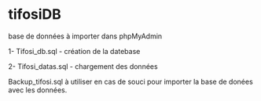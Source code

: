 # tifosiDB
base de données à importer dans phpMyAdmin

1- Tifosi_db.sql - création de la datebase

2- Tifosi_datas.sql - chargement des données

Backup_tifosi.sql à utiliser en cas de souci pour importer la base de donées avec les données.
